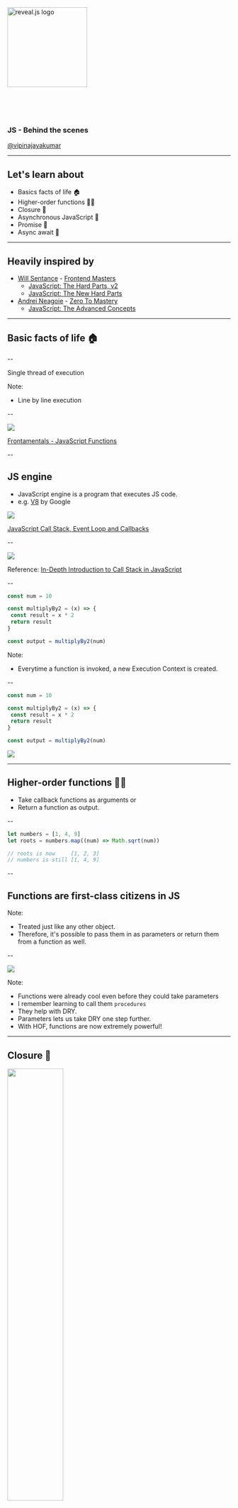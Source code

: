 <a href="https://revealjs.com">
        <img
        src="https://upload.wikimedia.org/wikipedia/commons/thumb/6/6a/JavaScript-logo.png/480px-JavaScript-logo.png"
        alt="reveal.js logo"
            style="
            height: 180px;
            margin: 0 auto 4rem auto;
              background: transparent;"
        />
</a>

### JS - Behind the scenes

[@vipinajayakumar](https://twitter.com/vipinajayakumar)

---

## Let's learn about

- Basics facts of life 🏠
- Higher-order functions 🦸‍♀️
- Closure 🎒
- Asynchronous JavaScript 🤹
- Promise 🤝
- Async await 🚦

---

## Heavily inspired by

- [Will Sentance](https://twitter.com/willsentance) -
  [Frontend Masters](https://frontendmasters.com/)
  - [JavaScript: The Hard Parts, v2](https://frontendmasters.com/courses/javascript-hard-parts-v2/)
  - [JavaScript: The New Hard Parts](https://frontendmasters.com/courses/javascript-new-hard-parts)
- [Andrei Neagoie](https://twitter.com/andreineagoie) -
  [Zero To Mastery](https://zerotomastery.io/)
  - [JavaScript: The Advanced Concepts](https://www.udemy.com/course/advanced-javascript-concepts)

---

## Basic facts of life 🏠

--

Single thread of execution

Note:

- Line by line execution

--

![](images/function.png)

[Frontamentals - JavaScript Functions](https://www.frontamentals.com/functions/)

<!-- .element: class="caption" -->

--

## JS engine

- JavaScript engine is a program that executes JS code.
- e.g. [V8](https://v8.dev/) by Google

![](images/js-engine.png) <!-- .element: width="40%" -->

[JavaScript Call Stack, Event Loop and Callbacks](https://prashantb.me/javascript-call-stack-event-loop-and-callbacks/)

<!-- .element: class="caption" -->

--

![](images/call_stack.png)

Reference:
[In-Depth Introduction to Call Stack in JavaScript](https://medium.com/swlh/in-depth-introduction-to-call-stack-in-javascript-a07b8513bcc3)

<!-- .element: class="caption" -->

--

```js []
const num = 10

const multiplyBy2 = (x) => {
 const result = x * 2
 return result
}

const output = multiplyBy2(num)
```

Note:

- Everytime a function is invoked, a new Execution Context is created.

--

```js []
const num = 10

const multiplyBy2 = (x) => {
 const result = x * 2
 return result
}

const output = multiplyBy2(num)
```

![](images/execution_context.png)

---

## Higher-order functions 🦸‍♀️

- Take callback functions as arguments or
- Return a function as output.

--

```js []
let numbers = [1, 4, 9]
let roots = numbers.map((num) => Math.sqrt(num))

// roots is now     [1, 2, 3]
// numbers is still [1, 4, 9]
```

--

## Functions are first-class citizens in JS

Note:

- Treated just like any other object.
- Therefore, it's possible to pass them in as parameters or return them from a
  function as well.

--

![](images/goku.png)

Note:

- Functions were already cool even before they could take parameters
- I remember learning to call them `procedures`
- They help with DRY.
- Parameters lets us take DRY one step further.
- With HOF, functions are now extremely powerful!

---

## Closure 🎒

<img src="images/backpack.jpg" width="50%"/>

Note:

- Notice the backpack that the function is carrying.

--

```js []
const outer = () => {
 let counter = 0
 const incrementCounter = () => counter++
 return incrementCounter
}

const myNewFunction = outer()
myNewFunction()
```

--

```js [7]
const outer = () => {
 let counter = 0
 const incrementCounter = () => counter++
 return incrementCounter
}

const myNewFunction = outer()
myNewFunction()
```

<img src="images/closure-1.png"/>

--

```js [8]
const outer = () => {
 let counter = 0
 const incrementCounter = () => counter++
 return incrementCounter
}

const myNewFunction = outer()
myNewFunction()
```

<img src="images/closure-2.png"/>

--

## Can functions remember stuff?

--

- Scoping: How a parser resolves variable names when functions are nested
  - Lexical scoping: Based on where function is defined
  - Dynamic scoping: Based on where function is executed
- When a function is created, it maintains a link to its lexical environment

--

```js [8]
const outer = () => {
 let counter = 0
 const incrementCounter = () => counter++
 return incrementCounter
}

const myNewFunction = outer()
myNewFunction()
```

<img src="images/closure-3.png"/>

Note:

- Show closure in browser

--

> A closure is the combination of a function bundled together (enclosed) with
> references to its surrounding state (the lexical environment). In other words,
> a closure gives you access to an outer function’s scope from an inner
> function. In JavaScript, closures are created every time a function is
> created, at function creation time.

[Mozilla definition for closure](https://developer.mozilla.org/en-US/docs/Web/JavaScript/Closures)

Note: Confusingly, both the concept and the actual backpack are referred to as
closures.

--

```js [11-12]
const outer = () => {
 let counter = 0
 const incrementCounter = () => counter++
 return incrementCounter
}

const myNewFunction = outer()
myNewFunction() // counter = 1
myNewFunction() // counter = 2

const myNewestFunction = outer()
myNewestFunction() // counter = ?
```

Note:

- What do you think the value of counter would be?

--

> With great power comes great responsibility - Uncle Ben

--

## Usage of closures

- [once](https://underscorejs.org/#once),
  [memoize](https://underscorejs.org/#memoize)
- [Iterators and generators](https://developer.mozilla.org/en-US/docs/Web/JavaScript/Guide/Iterators_and_Generators)
- Data hiding and encapsulation - used in
  [JavaScript Module Pattern](https://coryrylan.com/blog/javascript-module-pattern-basics)
- Asynchronous JavaScript - callbacks and promises rely on closure to persist
  state

Note:

- once - ensure a function once runs once, e.g., an initialisation
- memoize - memo: short note on something to be remembered and is linked to
  memory; a memoize function improves performance by caching results for
  previous invocations
- Iterators provide `next` method so that you can retrieve things from a
  collection. [Example](https://masteringjs.io/tutorials/fundamentals/iterator).
- Generators use the `yield` keyword to pause execution / suspend an execution
  context.
  [Example](https://developer.mozilla.org/en-US/docs/Web/JavaScript/Reference/Global_Objects/Generator).

--

  <!-- .slide: data-background-color="white" data-background-iframe=" https://quiz.typeofnan.dev/lexical-scope/" data-background-interactive -->

---

## Asynchronous JavaScript 🤹

![](images/multi-tasking.webp)

Note:

- Asynchronous: 1 person multi-tasking even though they can only do 1 thing a
  time (like an oncall)
- Parallel: Multiple people doing things at the same time (like devs in a
  sprint)
- How can a single threaded JS engine multi-task? All it has is a call stack and
  memory heap.
- e.g. it comes across a Twitter API call. It has to wait there, right? If it
  goes past immediately after making the call, there's no way for it to come
  back and get the results.
- Hmmmm

--

## Blocking code can ruin the UX

Note:

- Browser uses a single thread to run all the JavaScript in your page as well as
  to perform layout, reflows, and garbage collection. This means that
  long-running JavaScript functions can block the thread, leading to an
  unresponsive page and a bad user experience.
- Well, it turns out that JS is not alone.
- It's just one musician that's part of a bigger orchestra.

--

![](images/js-runtime.png)

[The Javascript Runtime Environment](https://olinations.medium.com/the-javascript-runtime-environment-d58fa2e60dd0)

<!-- .element: class="caption" -->

Note:

- The Web APIs can be seen on the `window` object in the console.
- The Event Loop has the least glamourous job — to monitor the Call Stack and
  the Callback Queue. If the Call Stack is empty, it will take the first event
  from the queue and will push it to the Call Stack, which effectively runs it.

--

  <!-- .slide: data-background-color="white" data-background-iframe=" http://latentflip.com/loupe" data-background-interactive -->

Note:

- If we change the timer to 0s, would the execution order be different?

--

## What if we want to track the background task in JS land?

---

## Promise 🤝

Introduced in ES6 2015

![](images/promise.jpg)

--

```js []
fetch('https://example.com/movies.json')
 .then((response) => response.json())
 .then((data) => console.log(data))
```

Note:

- Promises let us write something like this.
- This function does two things:
  - Initiate background web browser work
  - Return a placeholder object in JS land
  - That placeholder object is called a promise

--

```js []
const myPromise = new Promise((resolve, reject) => {
    let condition;

    if(condition is met) {
        resolve('Promise is resolved successfully.');
    } else {
        reject('Promise is rejected');
    }
});
myPromise.then(onFulfilledFunc).catch(onRejectedFunc)

// {
//   [[PromiseState]]: "pending",
//   [[PromiseResult]]: undefined
// }
```

![](images/promise-states.png)

Note:

- You can also instantiate a promise using the new keyword
- Have a look at the promise object

  - The double brackets indicate that these are properties used internally by JS
    engine. You can't access the state or result directly, only via Promise
    methods.
  - When we use the resolve/reject, the Promise object is updated.

- `then` lets you do something when the Promise is resolved - just like a
  callback.
- `catch` lets you do error handling.
- The `onFulfilled` and `onRejected` functions get the `PromiseResult` as input.
- You can chain lots of `then` and `catch` statements.

--

## Benefits

- More readable
- Easy to chain; avoid callback pyramid of doom
- Better error handling
- Promise.all

Note:

- On the downside, a lot of beginners probably don't understand these well and
  might find them hard to debug.

--

```js []
setTimeout(() => console.log('Hello'), 0)

fetch('https://example.com/movies.json') //
 .then((data) => console.log(data))

blockforALongTime()

console.log('Bye')
```

Note:

- Given that this function is going over to the callback queue, how does it
  remeber the data? Closure!
- How could we block for 300ms?
- What order do you think the console messages be printed?

```js []
var i = 0
while (i < 1000000000) {
 i++
}
```

--

```js []
setTimeout(() => console.log('Hello'), 0)

fetch('https://example.com/movies.json') //
 .then((data) => console.log(data))

blockforALongTime()

console.log('Bye')

// Bye
// movies
// Hello
```

--

onCompletion/onRejection functions go to the Microtask queue (or Job queue)
which the event loop prioritises over the Task queue (or Callback queue)

---

## Async await 🚦

Introduced in ES8 2017

--

```js []
function hello() {
 return 'Hello'
}
hello()
```

--

```js []
async function hello() {
 return 'Hello'
}
hello()

hello().then(alert)
```

--

## Async function returns a promise

--

```js []
async function hello() {
 const greeting = await Promise.resolve('Hello')
 return greeting
}

hello().then(alert)
```

Note:

- When you Promise.resolve on a string. It converts it into a promise first and
  then resolves it with the string as the return value.

--

## Await pauses your code until Promise is fulfilled and then returns the resulting value

Note:

- How does it pause? Remember that generators can pause execution?
- Closure

--

## Benefits of async/await

- Syncactic sugar
- Makes it look like synchronous code?
- Easier to read?
- Can await Promise.all

Note:

- Even though it looks like synchronous code, remember that the whole async
  funtion is non-blocking
- Beginners might not understand how async await code truly works.
- Error handling using try/catch is arguably not as neat as with promises.
- Another downside: Can only use await within async function.

--

  <!-- .slide: data-background-color="white" data-background-iframe=" https://quiz.typeofnan.dev/async-await/" data-background-interactive -->

--

Further reading:
[Making asynchronous programming easier with async and await](https://developer.mozilla.org/en-US/docs/Learn/JavaScript/Asynchronous/Async_await)

---

## Conclusion

- Basics facts of life 🏠
- Higher-order functions 🦸‍♀️
- Closure 🎒
- Asynchronous JavaScript 🤹
- Promise 🤝
- Async await 🚦
